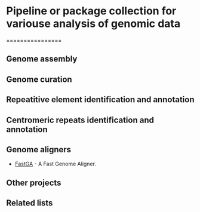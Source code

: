 # Pipeline or package collection for variouse analysis of genomic data
================

Genome assembly
--------------------------------

Genome curation
--------------------------------

Repeatitive element identification and annotation
--------------------------------

Centromeric repeats identification and annotation
--------------------------------

Genome aligners 
--------------------------------

* [FastGA](https://github.com/thegenemyers/FASTGA) - A Fast Genome Aligner.


Other projects
----------------

Related lists
--------------

